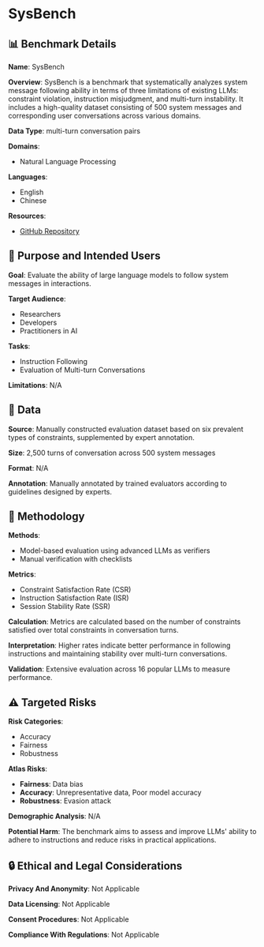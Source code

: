 # SysBench

## 📊 Benchmark Details

**Name**: SysBench

**Overview**: SysBench is a benchmark that systematically analyzes system message following ability in terms of three limitations of existing LLMs: constraint violation, instruction misjudgment, and multi-turn instability. It includes a high-quality dataset consisting of 500 system messages and corresponding user conversations across various domains.

**Data Type**: multi-turn conversation pairs

**Domains**:
- Natural Language Processing

**Languages**:
- English
- Chinese

**Resources**:
- [GitHub Repository](https://github.com/PKU-Baichuan-MLSystemLab/SysBench)

## 🎯 Purpose and Intended Users

**Goal**: Evaluate the ability of large language models to follow system messages in interactions.

**Target Audience**:
- Researchers
- Developers
- Practitioners in AI

**Tasks**:
- Instruction Following
- Evaluation of Multi-turn Conversations

**Limitations**: N/A

## 💾 Data

**Source**: Manually constructed evaluation dataset based on six prevalent types of constraints, supplemented by expert annotation.

**Size**: 2,500 turns of conversation across 500 system messages

**Format**: N/A

**Annotation**: Manually annotated by trained evaluators according to guidelines designed by experts.

## 🔬 Methodology

**Methods**:
- Model-based evaluation using advanced LLMs as verifiers
- Manual verification with checklists

**Metrics**:
- Constraint Satisfaction Rate (CSR)
- Instruction Satisfaction Rate (ISR)
- Session Stability Rate (SSR)

**Calculation**: Metrics are calculated based on the number of constraints satisfied over total constraints in conversation turns.

**Interpretation**: Higher rates indicate better performance in following instructions and maintaining stability over multi-turn conversations.

**Validation**: Extensive evaluation across 16 popular LLMs to measure performance.

## ⚠️ Targeted Risks

**Risk Categories**:
- Accuracy
- Fairness
- Robustness

**Atlas Risks**:
- **Fairness**: Data bias
- **Accuracy**: Unrepresentative data, Poor model accuracy
- **Robustness**: Evasion attack

**Demographic Analysis**: N/A

**Potential Harm**: The benchmark aims to assess and improve LLMs' ability to adhere to instructions and reduce risks in practical applications.

## 🔒 Ethical and Legal Considerations

**Privacy And Anonymity**: Not Applicable

**Data Licensing**: Not Applicable

**Consent Procedures**: Not Applicable

**Compliance With Regulations**: Not Applicable
